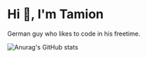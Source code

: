 # Hi 👋, I'm Tamion

German guy who likes to code in his freetime.

![Anurag's GitHub stats](https://github-readme-stats.vercel.app/api?username=notTamion&show_icons=true&theme=dark)

